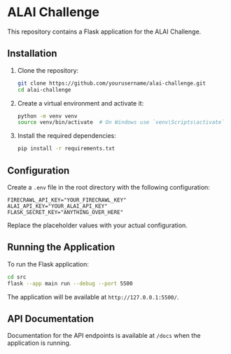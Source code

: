 # ALAI Challenge

This repository contains a Flask application for the ALAI Challenge.

## Installation

1. Clone the repository:

   ```bash
   git clone https://github.com/yourusername/alai-challenge.git
   cd alai-challenge
   ```

2. Create a virtual environment and activate it:

   ```bash
   python -m venv venv
   source venv/bin/activate  # On Windows use `venv\Scripts\activate`
   ```

3. Install the required dependencies:

   ```bash
   pip install -r requirements.txt
   ```

## Configuration

Create a `.env` file in the root directory with the following configuration:

```env
FIRECRAWL_API_KEY="YOUR_FIRECRAWL_KEY"
ALAI_API_KEY="YOUR_ALAI_API_KEY"
FLASK_SECRET_KEY="ANYTHING_OVER_HERE"
```

Replace the placeholder values with your actual configuration.

## Running the Application

To run the Flask application:

```bash
cd src
flask --app main run --debug --port 5500
```

The application will be available at `http://127.0.0.1:5500/`.

## API Documentation

Documentation for the API endpoints is available at `/docs` when the application is running.
